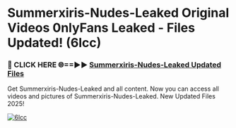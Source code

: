 # Summerxiris-Nudes-Leaked Original Videos 0nlyFans Leaked - Files Updated! (6lcc)

<h3>🔴 CLICK HERE 🌐==►► <a href="https://tinyurl.com/52m3yx9h" rel="nofollow">Summerxiris-Nudes-Leaked Updated Files</a></h3>

Get Summerxiris-Nudes-Leaked and all content. Now you can access all videos and pictures of Summerxiris-Nudes-Leaked. New Updated Files 2025!

[![6lcc](https://i.imgur.com/TnHtlc8.gif)](https://tinyurl.com/52m3yx9h)
